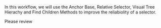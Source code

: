 In this workflow, we will use the Anchor Base, Relative Selector, Visual Tree Hierachy and Find Children Methods to improve the reliabiolity of a selector.

Please review
